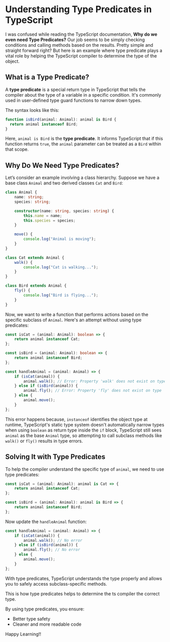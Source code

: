 # Understanding Type Predicates in TypeScript

I was confused while reading the TypeScript documentation, **Why do we even need Type Predicates?** Our job seems to be simply checking conditions and calling methods based on the results. Pretty simple and straight forward right? But here is an example where type predicate plays a vital role by helping the TypeScript compiler to determine the type of the object.

## What is a Type Predicate?

A **type predicate** is a special return type in TypeScript that tells the compiler about the type of a variable in a specific condition. It's commonly used in user-defined type guard functions to narrow down types.

The syntax looks like this:

```ts
function isBird(animal: Animal): animal is Bird {
  return animal instanceof Bird;
}
```

Here, `animal is Bird` is the **type predicate**. It informs TypeScript that if this function returns `true`, the `animal` parameter can be treated as a `Bird` within that scope.

## Why Do We Need Type Predicates?

Let’s consider an example involving a class hierarchy. Suppose we have a base class `Animal` and two derived classes `Cat` and `Bird`:

```ts
class Animal {
    name: string;
    species: string;

    constructor(name: string, species: string) {
        this.name = name;
        this.species = species;
    }

    move() {
        console.log("Animal is moving");
    }
}

class Cat extends Animal {
    walk() {
        console.log("Cat is walking...");
    }
}

class Bird extends Animal {
    fly() {
        console.log("Bird is flying...");
    }
}
```

Now, we want to write a function that performs actions based on the specific subclass of `Animal`. Here's an attempt without using type predicates:

```ts
const isCat = (animal: Animal): boolean => {
    return animal instanceof Cat;
};

const isBird = (animal: Animal): boolean => {
    return animal instanceof Bird;
};

const handleAnimal = (animal: Animal) => {
    if (isCat(animal)) {
        animal.walk(); // Error: Property 'walk' does not exist on type 'Animal'.
    } else if (isBird(animal)) {
        animal.fly(); // Error: Property 'fly' does not exist on type 'Animal'.
    } else {
        animal.move();
    }
};
```

This error happens because, `instanceof` identifies the object type at runtime, TypeScript's static type system doesn't automatically narrow types when using `boolean` as return type inside the `if` block, TypeScript still sees `animal` as the base `Animal` type, so attempting to call subclass methods like `walk()` or `fly()` results in type errors.

## Solving It with Type Predicates

To help the compiler understand the specific type of `animal`, we need to use type predicates:

```ts
const isCat = (animal: Animal): animal is Cat => {
    return animal instanceof Cat;
};

const isBird = (animal: Animal): animal is Bird => {
    return animal instanceof Bird;
};
```

Now update the `handleAnimal` function:

```ts
const handleAnimal = (animal: Animal) => {
    if (isCat(animal)) {
        animal.walk(); // No error
    } else if (isBird(animal)) {
        animal.fly(); // No error
    } else {
        animal.move();
    }
};
```

With type predicates, TypeScript understands the type properly and allows you to safely access subclass-specific methods.


This is how type predicates helps to determine the ts compiler the correct type.  

By using type predicates, you ensure:

* Better type safety
* Cleaner and more readable code

Happy Learning!!


